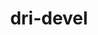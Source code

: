 ---
permalink: /engineering/projects/dri-devel/
project_link_name: dri-devel
project_url: http://git.kernel.org/?p=linux/kernel/git/torvalds/linux.git;a=commit;h=
statsAvailable: 'true'
title: dri-devel
---